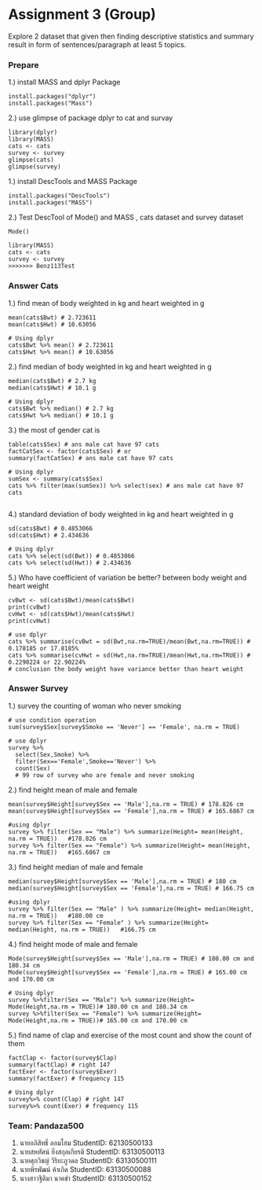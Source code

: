 
# Assignment 3 (Group)


Explore 2 dataset that given then finding descriptive statistics and summary result in form of sentences/paragraph at least 5 topics.

### Prepare


1.) install MASS and dplyr Package

```{R}
install.packages("dplyr")
install.packages("Mass")
```

2.) use glimpse of package dplyr to cat and survay


```{R}
library(dplyr)
library(MASS)
cats <- cats
survey <- survey
glimpse(cats)
glimpse(survey)
```

1.) install DescTools and MASS Package


```{R}
install.packages("DescTools")
install.packages("MASS")
```

2.) Test DescTool of Mode() and MASS , cats dataset and survey dataset

```{R}
Mode()

library(MASS)
cats <- cats
survey <- survey
>>>>>>> Benz113Test
```

### Answer Cats

1.) find mean of body weighted in kg and heart weighted in g

```{R}
mean(cats$Bwt) # 2.723611
mean(cats$Hwt) # 10.63056

# Using dplyr
cats$Bwt %>% mean() # 2.723611
cats$Hwt %>% mean() # 10.63056

```

2.) find median of body weighted in kg and heart weighted in g

```{R}
median(cats$Bwt) # 2.7 kg
median(cats$Hwt) # 10.1 g

# Using dplyr
cats$Bwt %>% median() # 2.7 kg
cats$Hwt %>% median() # 10.1 g
```

3.) the most of gender cat is

```{R}
table(cats$Sex) # ans male cat have 97 cats
factCatSex <- factor(cats$Sex) # or
summary(factCatSex) # ans male cat have 97 cats

# Using dplyr
sumSex <- summary(cats$Sex)
cats %>% filter(max(sumSex)) %>% select(sex) # ans male cat have 97 cats


```

4.) standard deviation of body weighted in kg and heart weighted in g

```{R}
sd(cats$Bwt) # 0.4853066
sd(cats$Hwt) # 2.434636

# Using dplyr
cats %>% select(sd(Bwt)) # 0.4853066
cats %>% select(sd(Hwt)) # 2.434636
```

5.) Who have coefficient of variation be better? between body weight and heart weight

```{R}
cvBwt <- sd(cats$Bwt)/mean(cats$Bwt)
print(cvBwt)
cvHwt <- sd(cats$Hwt)/mean(cats$Hwt) 
print(cvHwt)

# use dplyr
cats %>% summarise(cvBwt = sd(Bwt,na.rm=TRUE)/mean(Bwt,na.rm=TRUE)) # 0.178185 or 17.8185%
cats %>% summarise(cvHwt = sd(Hwt,na.rm=TRUE)/mean(Hwt,na.rm=TRUE)) # 0.2290224 or 22.90224%
# conclusion the body weight have variance better than heart weight
```

### Answer Survey

1.) survey the counting of woman who never smoking

```{R}
# use condition operation
sum(survey$Sex[survey$Smoke == 'Never'] == 'Female', na.rm = TRUE)

# use dplyr
survey %>%
  select(Sex,Smoke) %>%
  filter(Sex=='Female',Smoke=='Never') %>%
  count(Sex)
  # 99 row of survey who are female and never smoking
```

2.) find height mean of male and female

```{R}
mean(survey$Height[survey$Sex == 'Male'],na.rm = TRUE) # 178.826 cm
mean(survey$Height[survey$Sex == 'Female'],na.rm = TRUE) # 165.6867 cm

#using dplyr
survey %>% filter(Sex == "Male") %>% summarize(Height= mean(Height, na.rm = TRUE))   #178.826 cm
survey %>% filter(Sex == "Female") %>% summarize(Height= mean(Height, na.rm = TRUE))   #165.6867 cm

```

3.) find height median of male and female

```{R}
median(survey$Height[survey$Sex == 'Male'],na.rm = TRUE) # 180 cm
median(survey$Height[survey$Sex == 'Female'],na.rm = TRUE) # 166.75 cm

#using dplyr
survey %>% filter(Sex == "Male" ) %>% summarize(Height= median(Height, na.rm = TRUE))   #180.00 cm
survey %>% filter(Sex == "Female" ) %>% summarize(Height= median(Height, na.rm = TRUE))   #166.75 cm 
```

4.) find height mode of male and female

```{R}
Mode(survey$Height[survey$Sex == 'Male'],na.rm = TRUE) # 180.00 cm and 180.34 cm
Mode(survey$Height[survey$Sex == 'Female'],na.rm = TRUE) # 165.00 cm and 170.00 cm

# Using dplyr
survey %>%filter(Sex == "Male") %>% summarize(Height= Mode(Height,na.rm = TRUE))# 180.00 cm and 180.34 cm
survey %>%filter(Sex == "Female") %>% summarize(Height= Mode(Height,na.rm = TRUE))# 165.00 cm and 170.00 cm
```

5.) find name of clap and exercise of the most count and show the count of them

```{R}
factClap <- factor(survey$Clap)
summary(factClap) # right 147
factExer <- factor(survey$Exer)
summary(factExer) # frequency 115

# Using dplyr
survey%>% count(Clap) # right 147
survey%>% count(Exer) # frequency 115
```

### Team: Pandaza500

1. นายอภิสิทธิ์ ลอมโฮม StudentID: 62130500133
2. นายสหทัศน์​ ยิ่งสกุล​เกียรติ​ StudentID: 63130500113
3. นายศุภวิชญ์ วิริยะภูวดล StudentID: 63130500111
4. นายพีรพัฒน์ ค้าเกิด StudentID: 63130500088
5. นางสาวฐิติมา นาคขำ StudentID: 63130500152
